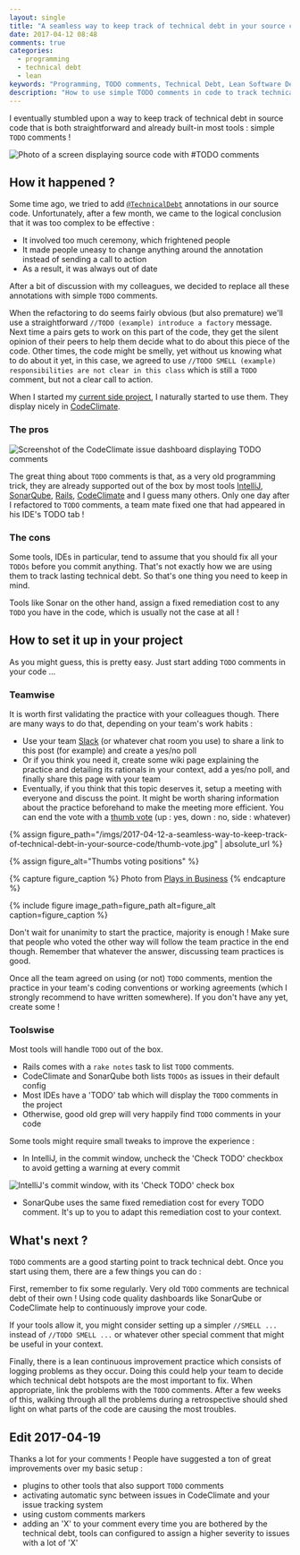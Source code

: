 ```yaml
---
layout: single
title: "A seamless way to keep track of technical debt in your source code"
date: 2017-04-12 08:48
comments: true
categories:
  - programming
  - technical debt
  - lean
keywords: "Programming, TODO comments, Technical Debt, Lean Software Development, Tracking Technical debt"
description: "How to use simple TODO comments in code to track technical debt"
---
```

I eventually stumbled upon a way to keep track of technical debt in source code that is both straightforward and already built-in most tools : simple `TODO` comments !

![Photo of a screen displaying source code with #TODO comments]({{site.url}}{{site.baseurl}}/imgs/2017-04-12-a-seamless-way-to-keep-track-of-technical-debt-in-your-source-code/todo-comment.jpg)

## How it happened ?

Some time ago, we tried to add [`@TechnicalDebt`](/a-plan-for-technical-debt-lean-software-development-part-7/) annotations in our source code. Unfortunately, after a few month, we came to the logical conclusion that it was too complex to be effective :

* It involved too much ceremony, which frightened people
* It made people uneasy to change anything around the annotation instead of sending a call to action
* As a result, it was always out of date

After a bit of discussion with my colleagues, we decided to replace all these annotations with simple `TODO` comments.

When the refactoring to do seems fairly obvious (but also premature) we'll use a straightforward `//TODO (example) introduce a factory` message. Next time a pairs gets to work on this part of the code, they get the silent opinion of their peers to help them decide what to do about this piece of the code. Other times, the code might be smelly, yet without us knowing what to do about it yet, in this case, we agreed to use `//TODO SMELL (example) responsibilities are not clear in this class` which is still a `TODO` comment, but not a clear call to action.

When I started my [current side project](https://github.com/philou/planning-poker), I naturally started to use them. They display nicely in [CodeClimate](https://codeclimate.com/github/philou/planning-poker/issues).

### The pros

![Screenshot of the CodeClimate issue dashboard displaying TODO comments]({{site.url}}{{site.baseurl}}/imgs/2017-04-12-a-seamless-way-to-keep-track-of-technical-debt-in-your-source-code/codeclimate.jpg)

The great thing about `TODO` comments is that, as a very old programming trick, they are already supported out of the box by most tools [IntelliJ](https://www.jetbrains.com/), [SonarQube](https://www.sonarqube.org/), [Rails](http://rubyonrails.org/), [CodeClimate](https://codeclimate.com) and I guess many others. Only one day after I refactored to `TODO` comments, a team mate fixed one that had appeared in his IDE's TODO tab !

### The cons

Some tools, IDEs in particular, tend to assume that you should fix all your `TODOs` before you commit anything. That's not exactly how we are using them to track lasting technical debt. So that's one thing you need to keep in mind.

Tools like Sonar on the other hand, assign a fixed remediation cost to any `TODO` you have in the code, which is usually not the case at all !

## How to set it up in your project

As you might guess, this is pretty easy. Just start adding `TODO` comments in your code ...

### Teamwise

It is worth first validating the practice with your colleagues though. There are many ways to do that, depending on your team's work habits :

* Use your team [Slack](https://slack.com/) (or whatever chat room you use) to share a link to this post (for example) and create a yes/no poll
* Or if you think you need it, create some wiki page explaining the practice and detailing its rationals in your context, add a yes/no poll, and finally share this page with your team
* Eventually, if you think that this topic deserves it, setup a meeting with everyone and discuss the point. It might be worth sharing information about the practice beforehand to make the meeting more efficient. You can end the vote with a [thumb vote](http://www.plays-in-business.com/thumb-voting/) (up : yes, down : no, side : whatever)

{% assign figure_path="/imgs/2017-04-12-a-seamless-way-to-keep-track-of-technical-debt-in-your-source-code/thumb-vote.jpg" | absolute_url %}

{% assign figure_alt="Thumbs voting positions" %}

{% capture figure_caption %}
Photo from [Plays in Business](http://www.plays-in-business.com/thumb-voting/)
{% endcapture %}

{% include figure image_path=figure_path alt=figure_alt caption=figure_caption %}

Don't wait for unanimity to start the practice, majority is enough ! Make sure that people who voted the other way will follow the team practice in the end though. Remember that whatever the answer, discussing team practices is good.

Once all the team agreed on using (or not) `TODO` comments, mention the practice in your team's coding conventions or working agreements (which I strongly recommend to have written somewhere). If you don't have any yet, create some !

### Toolswise

Most tools will handle `TODO` out of the box.

* Rails comes with a `rake notes` task to list `TODO` comments.
* CodeClimate and SonarQube both lists `TODOs` as issues in their default config
* Most IDEs have a 'TODO' tab which will display the `TODO` comments in the project
* Otherwise, good old grep will very happily find `TODO` comments in your code

Some tools might require small tweaks to improve the experience :

* In IntelliJ, in the commit window, uncheck the 'Check TODO' checkbox to avoid getting a warning at every commit

![IntelliJ's commit window, with its 'Check TODO' check box]({{site.url}}{{site.baseurl}}/imgs/2017-04-12-a-seamless-way-to-keep-track-of-technical-debt-in-your-source-code/intellij-commit.jpg)

* SonarQube uses the same fixed remediation cost for every TODO comment. It's up to you to adapt this remediation cost to your context.

## What's next ?

`TODO` comments are a good starting point to track technical debt. Once you start using them, there are a few things you can do :

First, remember to fix some regularly. Very old `TODO` comments are technical debt of their own ! Using code quality dashboards like SonarQube or CodeClimate help to continuously improve your code.

If your tools allow it, you might consider setting up a simpler `//SMELL ...` instead of `//TODO SMELL ...` or whatever other special comment that might be useful in your context.

Finally, there is a lean continuous improvement practice which consists of logging problems as they occur. Doing this could help your team to decide which technical debt hotspots are the most important to fix. When appropriate, link the problems with the `TODO` comments. After a few weeks of this, walking through all the problems during a retrospective should shed light on what parts of the code are causing the most troubles.

## Edit 2017-04-19

Thanks a lot for your comments ! People have suggested a ton of great improvements over my basic setup :

* plugins to other tools that also support `TODO` comments
* activating automatic sync between issues in CodeClimate and your issue tracking system
* using custom comments markers
* adding an 'X' to your comment every time you are bothered by the technical debt, tools can configured to assign a higher severity to issues with a lot of 'X'
